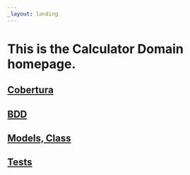 ```yaml
---
_layout: landing
---
```


# This is the **Calculator Domain** homepage.

## [Cobertura](cobertura/index.html)

## [BDD](bdd/CalculatorBDDReport.html)

## [Models, Class](docs/Calculator.Domain.html)

## [Tests](docs/Calculator.Domain.Tests.Steps.html)